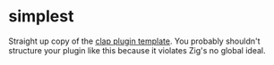 # simplest

Straight up copy of the [clap plugin template](https://github.com/free-audio/clap/blob/main/src/plugin-template.c). You probably shouldn't structure your plugin like this because it violates Zig's no global ideal.
